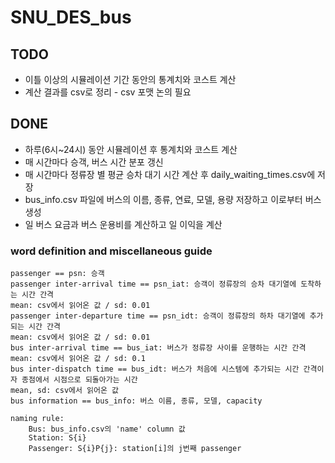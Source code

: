 # SNU_DES_bus

## TODO
* 이틀 이상의 시뮬레이션 기간 동안의 통계치와 코스트 계산 <br/>
* 계산 결과를 csv로 정리 - csv 포맷 논의 필요
## DONE
* 하루(6시~24시) 동안 시뮬레이션 후 통계치와 코스트 계산<br/>
* 매 시간마다 승객, 버스 시간 분포 갱신<br/>
* 매 시간마다 정류장 별 평균 승차 대기 시간 계산 후 daily_waiting_times.csv에 저장<br/>
* bus_info.csv 파일에 버스의 이름, 종류, 연료, 모델, 용량 저장하고 이로부터 버스 생성<br/>
* 일 버스 요금과 버스 운용비를 계산하고 일 이익을 계산

### word definition and miscellaneous guide

```
passenger == psn: 승객
passenger inter-arrival time == psn_iat: 승객이 정류장의 승차 대기열에 도착하는 시간 간격
mean: csv에서 읽어온 값 / sd: 0.01
passenger inter-departure time == psn_idt: 승객이 정류장의 하차 대기열에 추가되는 시간 간격
mean: csv에서 읽어온 값 / sd: 0.01
bus inter-arrival time == bus_iat: 버스가 정류장 사이를 운행하는 시간 간격
mean: csv에서 읽어온 값 / sd: 0.1
bus inter-dispatch time == bus_idt: 버스가 처음에 시스템에 추가되는 시간 간격이자 종점에서 시점으로 되돌아가는 시간
mean, sd: csv에서 읽어온 값
bus information == bus_info: 버스 이름, 종류, 모델, capacity

naming rule:
    Bus: bus_info.csv의 'name' column 값
    Station: S{i}
    Passenger: S{i}P{j}: station[i]의 j번째 passenger

```
